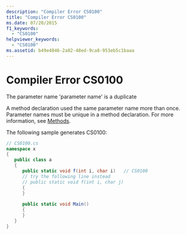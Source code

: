 ```yaml
---
description: "Compiler Error CS0100"
title: "Compiler Error CS0100"
ms.date: 07/20/2015
f1_keywords: 
  - "CS0100"
helpviewer_keywords: 
  - "CS0100"
ms.assetid: b49e4846-2a82-48ed-9ca8-953eb5c1baaa
---
```

# Compiler Error CS0100
The parameter name 'parameter name' is a duplicate  
  
 A method declaration used the same parameter name more than once. Parameter names must be unique in a method declaration. For more information, see [Methods](../programming-guide/classes-and-structs/methods.md).  
  
 The following sample generates CS0100:  
  
```csharp  
// CS0100.cs  
namespace x  
{  
   public class a  
   {  
      public static void f(int i, char i)   // CS0100  
      // try the following line instead  
      // public static void f(int i, char j)  
      {  
      }  
  
      public static void Main()  
      {  
      }  
   }  
}  
```
